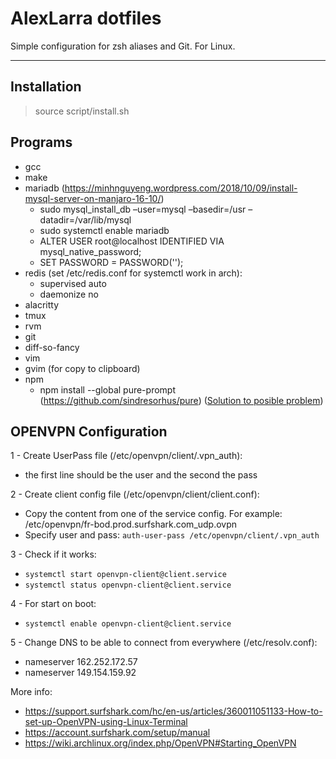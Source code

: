 AlexLarra dotfiles
===================


Simple configuration for zsh aliases and Git. For Linux.

----------


Installation
-------------

> source script/install.sh

Programs
-------------
 - gcc
 - make
 - mariadb (https://minhnguyeng.wordpress.com/2018/10/09/install-mysql-server-on-manjaro-16-10/)
   - sudo mysql_install_db –user=mysql –basedir=/usr –datadir=/var/lib/mysql
   - sudo systemctl enable mariadb
   - ALTER USER root@localhost IDENTIFIED VIA mysql_native_password;
   - SET PASSWORD = PASSWORD('');
 - redis (set /etc/redis.conf for systemctl work in arch):
   - supervised auto
   - daemonize no
 - alacritty
 - tmux
 - rvm
 - git
 - diff-so-fancy
 - vim
 - gvim (for copy to clipboard)
 - npm
   - npm install --global pure-prompt (https://github.com/sindresorhus/pure)
     ([Solution to posible problem](https://stackoverflow.com/a/55172709/2988753))

OPENVPN Configuration
-------------

1 - Create UserPass file (/etc/openvpn/client/.vpn_auth):
* the first line should be the user and the second the pass

2 - Create client config file (/etc/openvpn/client/client.conf):
* Copy the content from one of the service config. For example: /etc/openvpn/fr-bod.prod.surfshark.com_udp.ovpn
* Specify user and pass: `auth-user-pass /etc/openvpn/client/.vpn_auth`

3 - Check if it works:
* `systemctl start openvpn-client@client.service`
* `systemctl status openvpn-client@client.service`

4 - For start on boot:
* `systemctl enable openvpn-client@client.service`

5 - Change DNS to be able to connect from everywhere (/etc/resolv.conf):
* nameserver 162.252.172.57
* nameserver 149.154.159.92

More info:
 * https://support.surfshark.com/hc/en-us/articles/360011051133-How-to-set-up-OpenVPN-using-Linux-Terminal
 * https://account.surfshark.com/setup/manual
 * https://wiki.archlinux.org/index.php/OpenVPN#Starting_OpenVPN
